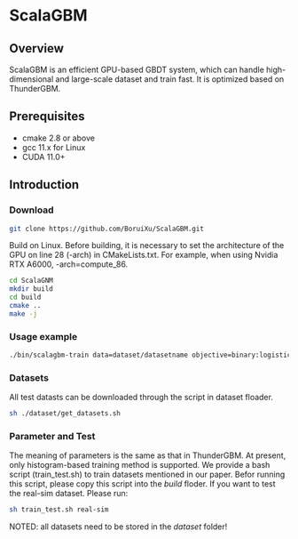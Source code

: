 # ScalaGBM

## Overview
ScalaGBM is an efficient GPU-based GBDT system, which can handle high-dimensional and large-scale dataset and train fast. It is optimized based on ThunderGBM.

## Prerequisites
* cmake 2.8 or above
* gcc 11.x for Linux
* CUDA 11.0+

## Introduction

### Download
```bash
git clone https://github.com/BoruiXu/ScalaGBM.git

```

Build on Linux.
Before building, it is necessary to set the architecture of the GPU on line 28 (-arch) in CMakeLists.txt.
For example, when using Nvidia RTX A6000, -arch=compute_86.
```bash
cd ScalaGNM
mkdir build
cd build
cmake ..
make -j
```

### Usage example
```bash
./bin/scalagbm-train data=dataset/datasetname objective=binary:logistic tree_method=hist n_gpus=1 n_trees=40 depth=6
```

### Datasets
All test datasts can be downloaded through the script in dataset floader.
``` bash
sh ./dataset/get_datasets.sh
```

### Parameter and Test
The meaning of parameters is the same as that in ThunderGBM. At present, only histogram-based training method is supported.
We provide a bash script (train\_test.sh) to train datasets mentioned in our paper.
Befor running this script, please copy this script into the _build_ floder. If you want to test the real-sim dataset. Please run:
```bash
sh train_test.sh real-sim
```
NOTED: all datasets need to be stored in the _dataset_ folder! 
